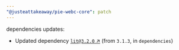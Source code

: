 ```yaml
---
"@justeattakeaway/pie-webc-core": patch
---
```

dependencies updates:
  - Updated dependency [`lit@3.2.0` ↗︎](https://www.npmjs.com/package/lit/v/3.2.0) (from `3.1.3`, in `dependencies`)
